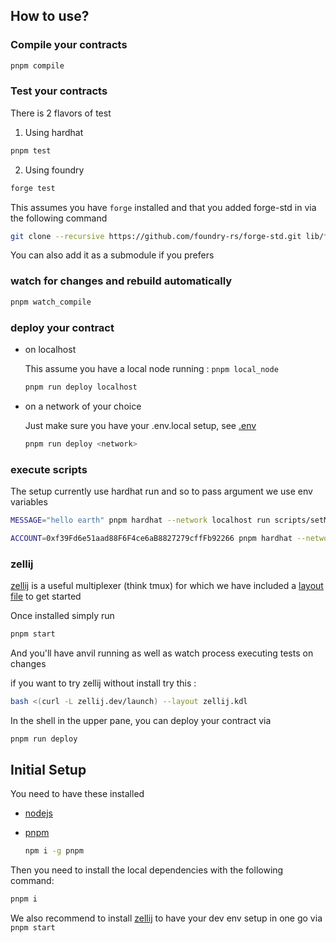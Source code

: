 ## How to use?

### Compile your contracts

```bash
pnpm compile
```

### Test your contracts

There is 2 flavors of test

1. Using hardhat

```bash
pnpm test
```

2. Using foundry

```bash
forge test
```

This assumes you have `forge` installed and that you added forge-std in via the following command

```bash
git clone --recursive https://github.com/foundry-rs/forge-std.git lib/forge-std
```

You can also add it as a submodule if you prefers

### watch for changes and rebuild automatically

```bash
pnpm watch_compile
```

### deploy your contract

- on localhost

  This assume you have a local node running : `pnpm local_node`

  ```bash
  pnpm run deploy localhost
  ```

- on a network of your choice

  Just make sure you have your .env.local setup, see [.env](.env)

  ```bash
  pnpm run deploy <network>
  ```

### execute scripts

The setup currently use hardhat run and so to pass argument we use env variables

```bash
MESSAGE="hello earth" pnpm hardhat --network localhost run scripts/setMessage.ts
```

```bash
ACCOUNT=0xf39Fd6e51aad88F6F4ce6aB8827279cffFb92266 pnpm hardhat --network localhost run scripts/readMessage.ts
```

### zellij

[zellij](https://zellij.dev/) is a useful multiplexer (think tmux) for which we have included a [layout file](./zellij.kdl) to get started

Once installed simply run

```bash
pnpm start
```

And you'll have anvil running as well as watch process executing tests on changes

if you want to try zellij without install try this :

```bash
bash <(curl -L zellij.dev/launch) --layout zellij.kdl
```

In the shell in the upper pane, you can deploy your contract via

```bash
pnpm run deploy
```

## Initial Setup

You need to have these installed

- [nodejs](https://nodejs.org/en)

- [pnpm](https://pnpm.io/)

  ```bash
  npm i -g pnpm
  ```

Then you need to install the local dependencies with the following command:

```bash
pnpm i
```

We also recommend to install [zellij](https://zellij.dev/) to have your dev env setup in one go via `pnpm start`

